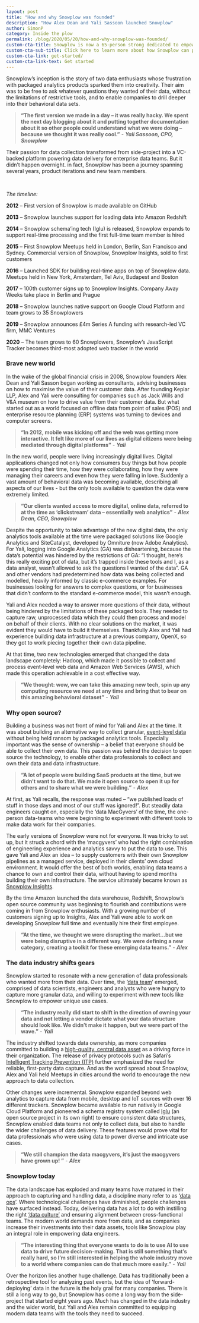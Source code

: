```yaml
---
layout: post
title: "How and why Snowplow was founded"
description: "How Alex Dean and Yali Sassoon launched Snowplow"
author: SimonP
category: Inside the plow
permalink: /blog/2020/05/20/how-and-why-snowplow-was-founded/
custom-cta-title: Snowplow is now a 65-person strong dedicated to empowering data teams all over the world.
custom-cta-sub-title: Click here to learn more about how Snowplow can power your data journey. 
custom-cta-link: get-started/
custom-cta-link-text: Get started
---
```


Snowplow’s inception is the story of two data enthusiasts whose frustration with packaged analytics products sparked them into creativity. Their aim was to be free to ask whatever questions they wanted of their data, without the limitations of restrictive tools, and to enable companies to drill deeper into their behavioral data sets. 


> **“The first version we made in a day – it was really hacky. We spent the next day blogging about it and putting together documentation about it so other people could understand what we were doing – because we thought it was really cool.”** - **_Yali Sassoon, CPO, Snowplow_**


Their passion for data collection transformed from side-project into a VC-backed platform powering data delivery for enterprise data teams. But it didn’t happen overnight. in fact, Snowplow has been a journey spanning several years, product iterations and new team members.   

<br/>

*The timeline:*

**2012** – First version of Snowplow is made available on GitHub

**2013** – Snowplow launches support for loading data into Amazon Redshift 

**2014** – Snowplow schema’ing tech (Iglu) is released, Snowplow expands to support real-time processing and the first full-time team member is hired 

**2015** – First Snowplow Meetups held in London, Berlin, San Francisco and Sydney. Commercial version of Snowplow, Snowplow Insights, sold to first customers

**2016** – Launched SDK for building real-time apps on top of Snowplow data. Meetups held in New York, Amsterdam, Tel Aviv, Budapest and Boston

**2017** – 100th customer signs up to Snowplow Insights. Company Away Weeks take place in Berlin and Prague

**2018** – Snowplow launches native support on Google Cloud Platform and team grows to 35 Snowplowers

**2019** – Snowplow announces £4m Series A funding with research-led VC firm, MMC Ventures

**2020** – The team grows to 60 Snowplowers, Snowplow’s JavaScript Tracker becomes third-most adopted web tracker in the world


### Brave new world

In the wake of the global financial crisis in 2008, Snowplow founders Alex Dean and Yali Sasson began working as consultants, advising businesses on how to maximise the value of their customer data. After founding Keplar LLP, Alex and Yali were consulting for companies such as Jack Wills and V&A museum on how to drive value from their customer data. But what started out as a world focused on offline data from point of sales (POS) and enterprise resource planning (ERP) systems was turning to devices and computer screens. 


> **“In 2012, mobile was kicking off and the web was getting more interactive. It felt like more of our lives as digital citizens were being mediated through digital platforms”** - **_Yali_**


 

In the new world, people were living increasingly digital lives. Digital applications changed not only how consumers buy things but how people were spending their time, how they were collaborating, how they were managing their careers and even how they were falling in love. Suddenly a vast amount of behavioral data was becoming available, describing all aspects of our lives - but the only tools available to question the data were extremely limited. 

> **“Our clients wanted access to more digital, online data, referred to at the time as ‘clickstream’ data – essentially web analytics”** - **_Alex Dean, CEO, Snowplow_**


Despite the opportunity to take advantage of the new digital data, the only analytics tools available at the time were packaged solutions like Google Analytics and SiteCatalyst, developed by Omniture (now Adobe Analytics). For Yali, logging into Google Analytics (GA) was disheartening, because the data’s potential was hindered by the restrictions of GA: “I thought, here’s this really exciting pot of data, but it’s trapped inside these tools and I, as a data analyst, wasn’t allowed to ask the questions I wanted of the data”. GA and other vendors had predetermined how data was being collected and modelled, heavily informed by classic e-commerce examples. For businesses looking for answers to complex questions, or for businesses that didn’t conform to the standard e-commerce model, this wasn’t enough.

Yali and Alex needed a way to answer more questions of their data, without being hindered by the limitations of these packaged tools. They needed to capture raw, unprocessed data which they could then process and model on behalf of their clients. With no clear solutions on the market, it was evident they would have to build it themselves. Thankfully Alex and Yali had experience building data infrastructure at a previous company, OpenX, so they got to work piecing together their own data pipeline. 

At that time, two new technologies emerged that changed the data landscape completely: Hadoop, which made it possible to collect and process event-level web data and Amazon Web Services (AWS), which made this operation achievable in a cost effective way.

> **“We thought: wow, we can take this amazing new tech, spin up any computing resource we need at any time and bring that to bear on this amazing behavioral dataset”** - **_Yali_**


### Why open source?

Building a business was not front of mind for Yali and Alex at the time. It was about building an alternative way to collect granular, [event-level data](https://snowplowanalytics.com/blog/2020/01/24/re-thinking-the-structure-of-event-data/) without being held ransom by packaged analytics tools. Especially important was the sense of ownership – a belief that everyone should be able to collect their own data. This passion was behind the decision to open source the technology, to enable other data professionals to collect and own their data and data infrastructure.  

> **“A lot of people were building SaaS products at the time, but we didn’t want to do that. We made it open source to open it up for others and to share what we were building.”** - **_Alex_**


At first, as Yali recalls, the response was muted – “we published loads of stuff in those days and most of our stuff was ignored!”. But steadily data engineers caught on, especially the ‘data MacGyvers’ of the time, the one-person data-teams who were beginning to experiment with different tools to make data work for their companies. 

The early versions of Snowplow were not for everyone. It was tricky to set up, but it struck a chord with the ‘macgyvers’ who had the right combination of engineering experience and analytics savvy to put the data to use. This gave Yali and Alex an idea – to supply customers with their own Snowplow pipelines as a managed service, deployed in their clients’ own cloud environment. It would offer the best of both worlds, enabling data teams a chance to own and control their data, without having to spend months building their own infrastructure. The service ultimately became known as [Snowplow Insights](https://snowplowanalytics.com/products/snowplow-insights/).

By the time Amazon launched the data warehouse, Redshift, Snowplow’s open source community was beginning to flourish and contributions were coming in from Snowplow enthusiasts. With a growing number of customers signing up to Insights, Alex and Yali were able to work on developing Snowplow full time and eventually hire their first employee. 

> **“At the time, we thought we were disrupting the market...but we were being disruptive in a different way. We were defining a new category, creating a toolkit for these emerging data teams.”** - **_Alex_**


### The data industry shifts gears 

Snowplow started to resonate with a new generation of data professionals who wanted more from their data. Over time, the ‘[data team](https://snowplowanalytics.com/blog/2020/03/10/how-do-you-structure-your-data-team/)’ emerged, comprised of data scientists, engineers and analysts who were hungry to capture more granular data, and willing to experiment with new tools like Snowplow to empower unique use cases. 

> **“The industry really did start to shift in the direction of owning your data and not letting a vendor dictate what your data structure should look like. We didn’t make it happen, but we were part of the wave.”** - **_Yali_**

The industry shifted towards data ownership, as more companies committed to building a [high-quality, central data asset](https://snowplowanalytics.com/blog/2020/02/25/why-you-should-centralize-your-data/) as a driving force in their organization. The release of privacy protocols such as Safari’s[ Intelligent Tracking Prevention (ITP)](https://snowplowanalytics.com/blog/2019/12/16/how-itp-2.3-expands-on-itp-2.1-and-2.2-and-what-it-means-for-your-web-analytics/) further emphasized the need for reliable, first-party data capture. And as the word spread about Snowplow, Alex and Yali held Meetups in cities around the world to encourage the new approach to data collection. 

Other changes were incremental. Snowplow expanded beyond web analytics to capture data from mobile, desktop and IoT sources with over 16 different trackers.  Snowplow became available to run natively in Google Cloud Platform and pioneered a schema registry system called [Iglu](https://github.com/snowplow/iglu) (an open source project in its own right) to ensure consistent data structures, Snowplow enabled data teams not only to collect data, but also to handle the wider challenges of data delivery. These features would prove vital for data professionals who were using data to power diverse and intricate use cases.

> **“We still champion the data macgyvers, it’s just the macgyvers have grown up!  ”** - **_Alex_**



### Snowplow today

The data landscape has exploded and many teams have matured in their approach to capturing and handling data, a discipline many refer to as ‘[data ops](https://www.gartner.com/en/information-technology/glossary/data-ops)’. Where technological challenges have diminished, people challenges have surfaced instead. Today, delivering data has a lot to do with instilling the right [‘data culture’](https://snowplowanalytics.com/blog/2020/02/04/building-a-data-quality-culture-and-data-ownership-at-omio/) and ensuring alignment between cross-functional teams. The modern world demands more from data, and as companies increase their investments into their data assets, tools like Snowplow play an integral role in empowering data engineers. 


> **“The interesting thing that everyone wants to do is to use AI to use data to drive future decision-making. That is still something that’s really hard, so I’m still interested in helping the whole industry move to a world where companies can do that much more easily.”** - **_Yali_**

Over the horizon lies another huge challenge. Data has traditionally been a retrospective tool for analyzing past events, but the idea of ‘forward-deploying’ data in the future is the holy grail for many companies. There is still a long way to go, but Snowplow has come a long way from the side-project that started eight years ago. Much has changed in the data industry and the wider world, but Yali and Alex remain committed to equipping modern data teams with the tools they need to succeed.


